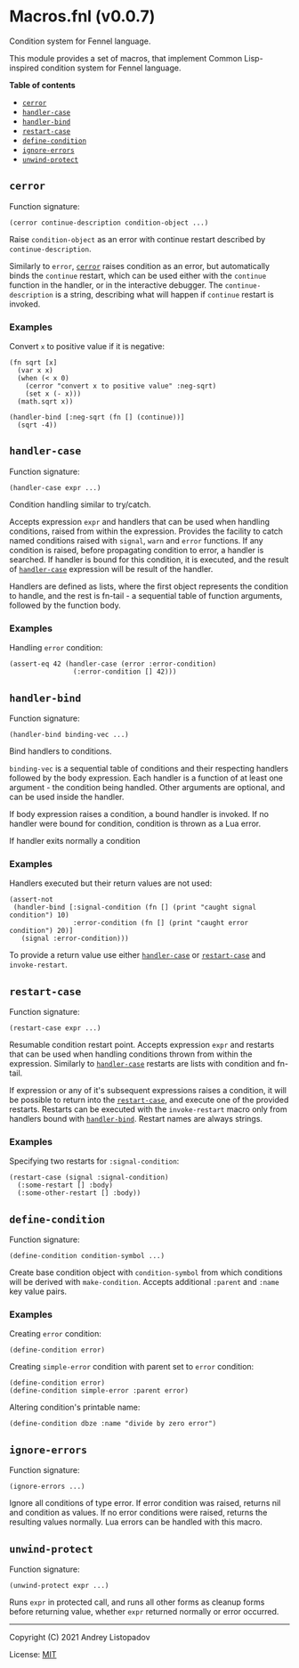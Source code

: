 # Macros.fnl (v0.0.7)
Condition system for Fennel language.

This module provides a set of macros, that implement Common
Lisp-inspired condition system for Fennel language.

**Table of contents**

- [`cerror`](#cerror)
- [`handler-case`](#handler-case)
- [`handler-bind`](#handler-bind)
- [`restart-case`](#restart-case)
- [`define-condition`](#define-condition)
- [`ignore-errors`](#ignore-errors)
- [`unwind-protect`](#unwind-protect)

## `cerror`
Function signature:

```
(cerror continue-description condition-object ...)
```

Raise `condition-object` as an error with continue restart described by `continue-description`.

Similarly to `error`, [`cerror`](#cerror) raises condition as an error, but
automatically binds the `continue` restart, which can be used either
with the `continue` function in the handler, or in the interactive
debugger.  The `continue-description` is a string, describing what
will happen if `continue` restart is invoked.

### Examples

Convert `x` to positive value if it is negative:

``` fennel
(fn sqrt [x]
  (var x x)
  (when (< x 0)
    (cerror "convert x to positive value" :neg-sqrt)
    (set x (- x)))
  (math.sqrt x))

(handler-bind [:neg-sqrt (fn [] (continue))]
  (sqrt -4))
```

## `handler-case`
Function signature:

```
(handler-case expr ...)
```

Condition handling similar to try/catch.

Accepts expression `expr` and handlers that can be used when handling
conditions, raised from within the expression.  Provides the facility
to catch named conditions raised with `signal`, `warn` and `error`
functions.  If any condition is raised, before propagating condition
to error, a handler is searched.  If handler is bound for this
condition, it is executed, and the result of [`handler-case`](#handler-case) expression
will be result of the handler.

Handlers are defined as lists, where the first object represents the
condition to handle, and the rest is fn-tail - a sequential table of
function arguments, followed by the function body.

### Examples

Handling `error` condition:

``` fennel
(assert-eq 42 (handler-case (error :error-condition)
                (:error-condition [] 42)))
```

## `handler-bind`
Function signature:

```
(handler-bind binding-vec ...)
```

Bind handlers to conditions.

`binding-vec` is a sequential table of conditions and their respecting
handlers followed by the body expression.  Each handler is a function
of at least one argument - the condition being handled.  Other arguments
are optional, and can be used inside the handler.

If body expression raises a condition, a bound handler is invoked.
If no handler were bound for condition, condition is thrown as a
Lua error.

If handler exits normally a condition

### Examples
Handlers executed but their return values are not used:

``` fennel
(assert-not
 (handler-bind [:signal-condition (fn [] (print "caught signal condition") 10)
                :error-condition (fn [] (print "caught error condition") 20)]
   (signal :error-condition)))
```

To provide a return value use either [`handler-case`](#handler-case) or [`restart-case`](#restart-case)
and `invoke-restart`.

## `restart-case`
Function signature:

```
(restart-case expr ...)
```

Resumable condition restart point.
Accepts expression `expr` and restarts that can be used when handling
conditions thrown from within the expression.  Similarly to
[`handler-case`](#handler-case) restarts are lists with condition and fn-tail.

If expression or any of it's subsequent expressions raises a
condition, it will be possible to return into the [`restart-case`](#restart-case), and
execute one of the provided restarts.  Restarts can be executed with
the `invoke-restart` macro only from handlers bound with
[`handler-bind`](#handler-bind).  Restart names are always strings.

### Examples
Specifying two restarts for `:signal-condition`:

``` fennel
(restart-case (signal :signal-condition)
  (:some-restart [] :body)
  (:some-other-restart [] :body))
```

## `define-condition`
Function signature:

```
(define-condition condition-symbol ...)
```

Create base condition object with `condition-symbol` from which
conditions will be derived with `make-condition`.  Accepts additional
`:parent` and `:name` key value pairs.

### Examples
Creating `error` condition:

``` fennel
(define-condition error)
```

Creating `simple-error` condition with parent set to `error` condition:

``` fennel
(define-condition error)
(define-condition simple-error :parent error)
```

Altering condition's printable name:

``` fennel
(define-condition dbze :name "divide by zero error")
```

## `ignore-errors`
Function signature:

```
(ignore-errors ...)
```

Ignore all conditions of type error.  If error condition was raised,
returns nil and condition as values.  If no error conditions were
raised, returns the resulting values normally.  Lua errors can be
handled with this macro.

## `unwind-protect`
Function signature:

```
(unwind-protect expr ...)
```

Runs `expr` in protected call, and runs all other forms as cleanup
forms before returning value, whether `expr` returned normally or
error occurred.


---

Copyright (C) 2021 Andrey Listopadov

License: [MIT](https://gitlab.com/andreyorst/fennel-conditions/-/raw/master/LICENSE)


<!-- Generated with Fenneldoc v0.1.5
     https://gitlab.com/andreyorst/fenneldoc -->
